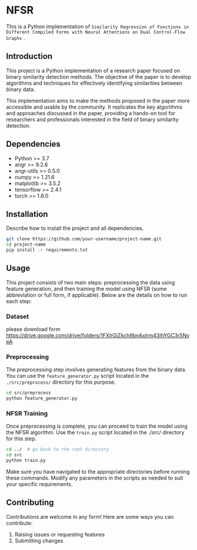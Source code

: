 # 


# NFSR
This is a Python implementation of `Similarity Regression of Functions in Different Compiled Forms with Neural Attentions on Dual Control-Flow Graphs` .

## Introduction
This project is a Python implementation of a research paper focused on binary similarity detection methods. The objective of the paper is to develop algorithms and techniques for effectively identifying similarities between binary data.

This implementation aims to make the methods proposed in the paper more accessible and usable by the community. It replicates the key algorithms and approaches discussed in the paper, providing a hands-on tool for researchers and professionals interested in the field of binary similarity detection.

## Dependencies

- Python >= 3.7
- angr >= 9.2.6
- angr-utils >= 0.5.0
- numpy >= 1.21.6
- matplotlib >= 3.5.2
- tensorflow >= 2.4.1
- torch >= 1.8.0

## Installation
Describe how to install the project and all dependencies.
```bash
git clone https://github.com/your-username/project-name.git
cd project-name
pip install -r requirements.txt
```

## Usage
This project consists of two main steps: preprocessing the data using feature generation, and then training the model using NFSR (some abbreviation or full form, if applicable). Below are the details on how to run each step:

### Dataset
please download form https://drive.google.com/drive/folders/1FXlrGiZkch9bnAxlrm43IhYGC3r5NveA

### Preprocessing

The preprocessing step involves generating features from the binary data. You can use the `feature_generator.py` script located in the `./src/preprocess/` directory for this purpose.

```bash
cd src/preprocess
python feature_generator.py
```

### NFSR Training

Once preprocessing is complete, you can proceed to train the model using the NFSR algorithm. Use the `train.py` script located in the ./src/ directory for this step.

```bash
cd ../  # go back to the root directory
cd src
python train.py
```
Make sure you have navigated to the appropriate directories before running these commands. Modify any parameters in the scripts as needed to suit your specific requirements.

## Contributing
Contributions are welcome in any form! Here are some ways you can contribute:

1. Raising issues or requesting features
2. Submitting changes

